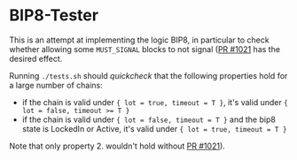 # BIP8-Tester

This is an attempt at implementing the logic BIP8, in particular to check whether allowing some `MUST_SIGNAL` blocks to not signal ([PR #1021](https://github.com/bitcoin/bips/pull/1021) has the desired effect.

Running `./tests.sh` should *quickcheck* that the following properties hold for a large number of chains:

- if the chain is valid under `{ lot = true, timeout = T }`, it's valid under `{ lot = false, timeout >= T }`
- if the chain is valid under `{ lot = false, timeout = T }` and the bip8 state is LockedIn or Active, it's valid under `{ lot = true, timeout = T }`

Note that only property 2. wouldn't hold without [PR #1021](https://github.com/bitcoin/bips/pull/1021)).
